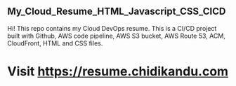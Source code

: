 ## My_Cloud_Resume_HTML_Javascript_CSS_CICD
Hi! This repo contains my Cloud DevOps resume. This is a CI/CD project built with Github, AWS code pipeline, AWS S3 bucket, AWS Route 53, ACM, CloudFront, HTML and CSS files.

# Visit https://resume.chidikandu.com
